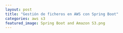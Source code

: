 ```yaml
---
layout: post
title: "Gestión de ficheros en AWS con Spring Boot"
categories: aws s3
featured_image: Spring Boot and Amazon S3.png
---
```


